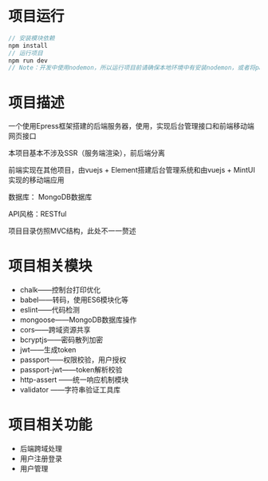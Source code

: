 # 项目运行

```javascript
// 安装模块依赖
npm install
// 运行项目
npm run dev
// Note：开发中使用nodemon，所以运行项目前请确保本地环境中有安装nodemon，或者将package.json的nodemon修改为node也可以运行
```

# 项目描述

一个使用Epress框架搭建的后端服务器，使用，实现后台管理接口和前端移动端网页接口

本项目基本不涉及SSR（服务端渲染），前后端分离

前端实现在其他项目，由vuejs + Element搭建后台管理系统和由vuejs + MintUI实现的移动端应用

数据库： MongoDB数据库

API风格：RESTful

项目目录仿照MVC结构，此处不一一赘述

# 项目相关模块

- chalk——控制台打印优化
- babel——转码，使用ES6模块化等
- eslint——代码检测
- mongoose——MongoDB数据库操作
- cors——跨域资源共享
- bcryptjs——密码散列加密
- jwt——生成token
- passport——权限校验，用户授权
- passport-jwt——token解析校验
- http-assert ——统一响应机制模块
- validator ——字符串验证工具库

# 项目相关功能

- 后端跨域处理
- 用户注册登录
- 用户管理





















